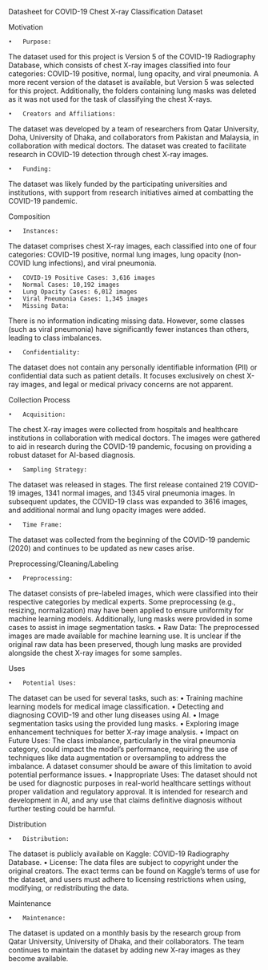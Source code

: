 Datasheet for COVID-19 Chest X-ray Classification Dataset

Motivation

	•	Purpose:

The dataset used for this project is Version 5 of the COVID-19 Radiography Database, which consists of chest X-ray images classified into four categories: COVID-19 positive, normal, lung opacity, and viral pneumonia. A more recent version of the dataset is available, but Version 5 was selected for this project. Additionally, the folders containing lung masks was deleted as it was not used for the task of classifying the chest X-rays.

	•	Creators and Affiliations:
The dataset was developed by a team of researchers from Qatar University, Doha, University of Dhaka, and collaborators from Pakistan and Malaysia, in collaboration with medical doctors. The dataset was created to facilitate research in COVID-19 detection through chest X-ray images.

	•	Funding:
The dataset was likely funded by the participating universities and institutions, with support from research initiatives aimed at combatting the COVID-19 pandemic.


Composition

	•	Instances:
The dataset comprises chest X-ray images, each classified into one of four categories: COVID-19 positive, normal lung images, lung opacity (non-COVID lung infections), and viral pneumonia.

	•	COVID-19 Positive Cases: 3,616 images
	•	Normal Cases: 10,192 images
	•	Lung Opacity Cases: 6,012 images
	•	Viral Pneumonia Cases: 1,345 images
	•	Missing Data:
There is no information indicating missing data. However, some classes (such as viral pneumonia) have significantly fewer instances than others, leading to class imbalances.

	•	Confidentiality:
The dataset does not contain any personally identifiable information (PII) or confidential data such as patient details. It focuses exclusively on chest X-ray images, and legal or medical privacy concerns are not apparent.



Collection Process

	•	Acquisition:
The chest X-ray images were collected from hospitals and healthcare institutions in collaboration with medical doctors. The images were gathered to aid in research during the COVID-19 pandemic, focusing on providing a robust dataset for AI-based diagnosis.

	•	Sampling Strategy:
The dataset was released in stages. The first release contained 219 COVID-19 images, 1341 normal images, and 1345 viral pneumonia images. In subsequent updates, the COVID-19 class was expanded to 3616 images, and additional normal and lung opacity images were added.

	•	Time Frame:
The dataset was collected from the beginning of the COVID-19 pandemic (2020) and continues to be updated as new cases arise.



Preprocessing/Cleaning/Labeling

	•	Preprocessing:
The dataset consists of pre-labeled images, which were classified into their respective categories by medical experts. Some preprocessing (e.g., resizing, normalization) may have been applied to ensure uniformity for machine learning models. Additionally, lung masks were provided in some cases to assist in image segmentation tasks.
	•	Raw Data:
The preprocessed images are made available for machine learning use. It is unclear if the original raw data has been preserved, though lung masks are provided alongside the chest X-ray images for some samples.



Uses

	•	Potential Uses:
The dataset can be used for several tasks, such as:
	•	Training machine learning models for medical image classification.
	•	Detecting and diagnosing COVID-19 and other lung diseases using AI.
	•	Image segmentation tasks using the provided lung masks.
	•	Exploring image enhancement techniques for better X-ray image analysis.
	•	Impact on Future Uses:
The class imbalance, particularly in the viral pneumonia category, could impact the model’s performance, requiring the use of techniques like data augmentation or oversampling to address the imbalance. A dataset consumer should be aware of this limitation to avoid potential performance issues.
	•	Inappropriate Uses:
The dataset should not be used for diagnostic purposes in real-world healthcare settings without proper validation and regulatory approval. It is intended for research and development in AI, and any use that claims definitive diagnosis without further testing could be harmful.



Distribution

	•	Distribution:
The dataset is publicly available on Kaggle: COVID-19 Radiography Database.
	•	License:
The data files are subject to copyright under the original creators. The exact terms can be found on Kaggle’s terms of use for the dataset, and users must adhere to licensing restrictions when using, modifying, or redistributing the data.

Maintenance

	•	Maintenance:
The dataset is updated on a monthly basis by the research group from Qatar University, University of Dhaka, and their collaborators. The team continues to maintain the dataset by adding new X-ray images as they become available.